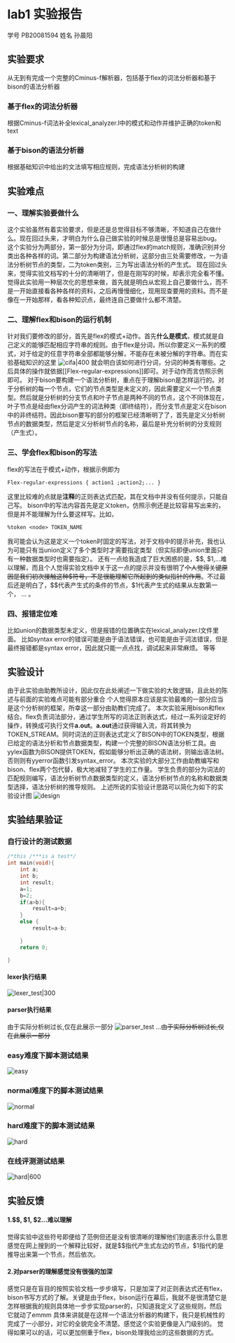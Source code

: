 # lab1 实验报告
学号 PB20081594 姓名 孙晨阳
## 实验要求
从无到有完成一个完整的Cminus-f解析器，包括基于flex的词法分析器和基于bison的语法分析器
### 基于flex的词法分析器
根据Cminus-f词法补全lexical_analyzer.l中的模式和动作并维护正确的token和text
### 基于bison的语法分析器
根据基础知识中给出的文法填写相应规则，完成语法分析树的构建
## 实验难点
### 一、理解实验要做什么
这个实验虽然有着实验要求，但是还是总觉得目标不够清晰，不知道自己在做什么。现在回过头来，才明白为什么自己做实验的时候总是很慢总是容易出bug。
这个实验分为两部分，第一部分为分词，即通过flex的match规则，准确识别并分类出各种各样的词。第二部分为构建语法分析树，这部分由三处需要修改，一为语法分析树节点的类型，二为token类别，三为写出语法分析的产生式。
现在回过头来，觉得实验文档写的十分的清晰明了，但是在刚写的时候，却表示完全看不懂。
觉得此实验用一种层次化的思想来做，首先就是明白从宏观上自己要做什么，而不是一开始直接看各种各样的资料，之后再慢慢细化，现用现查要用的资料。而不是像在一开始那样，看各种知识点，最终连自己要做什么都不清楚。
### 二、理解flex和bison的运行机制
针对我们要修改的部分，首先是flex的模式+动作。首先**什么是模式**，模式就是自己定义的能够匹配相应字符串的规则。由于flex是分词，所以你要定义一系列的模式，对于给定的任意字符串全部都能够分解，不能存在未被分解的字符串。而在实验基础知识的这里
![cifa|400](./cifa.png)
就会明白该如何进行分词，分词的种类有哪些。之后具体的操作就依据[[Flex-regular-expressions]]即可。对于动作而言仿照示例即可。
对于bison要构建一个语法分析树，重点在于理解bison是怎样运行的。对于分析树的每一个节点，它们的节点类型是未定义的，因此需要定义一个节点类型。然后就是分析树的分支节点和叶子节点是两种不同的节点，这个不同体现在，叶子节点是经由flex分词产生的词法种类（即终结符），而分支节点是定义在bison中的非终结符。因此bison要写的部分的框架已经清晰明了了，首先是定义分析树节点的数据类型，然后是定义分析树节点的名称，最后是补充分析树的分支规则（产生式）。
### 三、学会flex和bison的写法
flex的写法在于模式+动作，根据示例即为 
```
Flex-regular-expressions { action1 ;action2;... }
```
这里比较难的点就是**注释**的正则表达式匹配，其在文档中并没有任何提示，只能自己写。
bison中的写法内容首先是定义token，仿照示例还是比较容易写出来的，但是并不能理解为什么要这样写。比如，
```
%token <node> TOKEN_NAME
```
我可能会认为这是定义一个token时固定的写法，对于文档中的提示补充，我也认为可能只有当union定义了多个类型时才需要指定类型（但实际即便union里面只有一种数据类型时也需要指定）。
还有一点给我造成了巨大困惑的是，\$\$, \$1,...难以理解，而且个人觉得实验文档中关于这一点的提示并没有很明了~~个人觉得关键原因是我们初次接触这种\$符号，不是很能理解它所起到的类似指针的作用~~。不过最后还是明白了，\$\$代表产生式的条件的节点，\$1代表产生式的结果从左数第一个， ... 。
### 四、报错定位难
比如union的数据类型未定义，但是报错的位置确实在lexical_analyzer.l文件里面。
比如syntax error的错误可能是由于语法错误，也可能是由于词法错误，但是最终报错都是syntax error，因此就只能一点点找，调试起来非常麻烦。
等等
## 实验设计
由于此实验由助教所设计，因此仅在此处阐述一下做实验的大致逻辑，且此处的陈述与前面的实验难点可能有部分重合
个人觉得原本应该是实验最难的一部分应当是这个分析树的框架，所幸这一部分由助教们完成了。
本次实验采用bison和flex结合。flex负责词法部分，通过学生所写的词法正则表达式，经过一系列设定好的操作，转换成可执行文件**a.out**。**a.out**通过获得输入流，将其转换为TOKEN_STREAM。同时词法的正则表达式定义了BISON中的TOKEN类型，根据已给定的语法分析和节点数据类型，构建一个完整的BISON语法分析工具。由yylex函数为BISON提供TOKEN，假如能够分析出正确的语法树，则输出语法树。否则则有yyerror函数引发syntax_error。
本次实验的大部分工作由助教编写和bison、flex两个包代替，极大地减轻了学生的工作量。
学生负责的部分为词法的匹配规则编写，语法分析树节点数据类型的定义，语法分析树节点的名称和数据类型选择，语法分析树的推导规则。
上述所说的实验设计思路可以简化为如下的实验设计图
![design](./design.png)
## 实验结果验证
### 自行设计的测试数据
```c
/*this /***is a test*/
int main(void){
    int a;
    int b;
    int result;
    a=1;
    b=2;
    if(a>b){
        result=a+b;
    }
    else {
        result=a-b;

    }
    return 0;

}
```
#### lexer执行结果
![lexer_test|300](./lexer_test.png)
#### parser执行结果
由于实际分析树过长,仅在此展示一部分
![parser_test](./parser_test.png)
...~~由于实际分析树过长,仅在此展示一部分~~
### easy难度下脚本测试结果
![easy](./easy.png)
### normal难度下的脚本测试结果
![normal](./normal.png)
### hard难度下的脚本测试结果
![hard](./hard.png)
### 在线评测测试结果
![hard|600](./tests.png)
## 实验反馈
#### 1.\$\$, \$1, \$2...难以理解
觉得实验中这些符号即便给了范例但还是没有很清晰的理解他们到底表示什么意思
感觉在网上搜到的一个解释比较好，就是\$\$指代产生式左边的节点，\$1指代的是推导出来第一个节点，然后依次。
#### 2.对parser的理解感觉没有很强的加深
感觉只是在盲目的按照实验文档一步步填写，只是加深了对正则表达式还有flex，bison书写方式的了解。关键是由于flex，bison运行在幕后，我就不是很清楚它是怎样根据我的规则具体地一步步实现parser的，只知道我定义了这些规则，然后它就动了emmm
具体来讲就是在这样一个语法分析器的构建下，我只是机械性的完成了一小部分，对它的全貌完全不清楚。感觉这个实验更像是入门级别的。
觉得如果可以的话，可以更加侧重于flex，bison处理我给出的这些数据的方式。